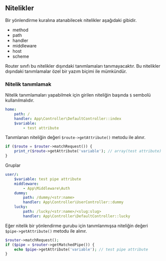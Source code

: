 
## Nitelikler

Bir yönlendirme kuralına atanabilecek nitelikler aşağıdaki gibidir.

* method
* path
* handler
* middleware
* host
* scheme

Router sınıfı bu nitelikler dışındaki tanımlamaları tanımayacaktır. Bu nitelikler dışındaki tanımlamalar özel bir yazım biçimi ile mümkündür.

### Nitelik tanımlamak

Nitelik tanımlamaları yapabilmek için girilen niteliğin başında `$` sembolü kullanılmalıdır.

```yaml
home: 
    path: /
    handler: App\Controller\DefaultController::index
    $variable:
        - test attribute
```

Tanımlanan niteliğin değeri `$route->getAttribute()` metodu ile alınır.

```php
if ($route = $router->matchRequest()) {
    print_r($route->getAttribute('variable'); // array(test attribute)
}
```

Gruplar

```yaml
user/:
    $variable: test pipe attribute
    middleware: 
        - App\Middleware\Auth
    dummy:
        path: /dummy/<str:name>
        handler: App\Controller\UserController::dummy
    lucky:
        path: /lucky/<str:name>/<slug:slug>
        handler: App\Controller\DefaultController::lucky
```

Eğer nitelik bir yönlendirme gurubu için tanımlanmışsa niteliğin değeri `$pipe->getAttribute()` metodu ile alınır.


```php
$router->matchRequest();
if ($pipe = $router->getMatchedPipe()) {
    echo $pipe->getAttribute('variable'); // test pipe attribute
}
```
